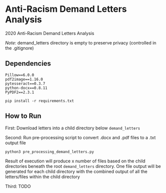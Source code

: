 # Anti-Racism Demand Letters Analysis
2020 Anti-Racism Demand Letters Analysis

_Note_: demand_letters directory is empty to preserve privacy (controlled in the .gitignore)

## Dependencies

```
Pillow==6.0.0
pdf2image==1.16.0
pytesseract==0.3.7
python-docx==0.8.11
PyPDF2==2.3.1
```

```
pip install -r requirements.txt
```

## How to Run

First: Download letters into a child directory below `demand_letters`

Second: Run pre-processing script to convert .docx and .pdf files to a .txt output file

```python
python3 pre_processing_demand_letters.py
```

Result of execution will produce x number of files based on the child directories beneath the root `demand_letters` directory. One file output will be generated for each child directory with the combined output of all the letters/files within the child directory

Third: TODO
